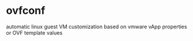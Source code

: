 # ovfconf
automatic linux guest VM customization based on vmware vApp properties or OVF template values
